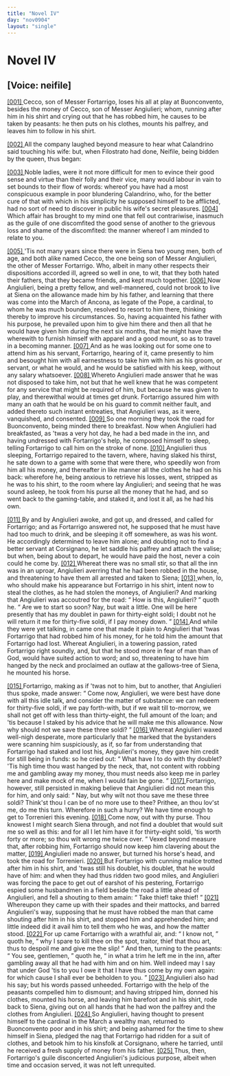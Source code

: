 ```yaml
---
title: "Novel IV"
day: "nov0904"
layout: "single"
---
```

<div id="nov0904" type="novella" who="neifile">
 <h1>
  Novel IV
 </h1>
 <p>
  <h2>
   [Voice: neifile]
  </h2>
 </p>
 <argument>
  <p>
   <a href="{{ site.baseurl }}itDecameron/nov0904#p09040001" id="p09040001">
    [001]
   </a>
   Cecco, son of Messer Fortarrigo, loses his all at play at
 Buonconvento, besides the money of Cecco, son of
 Messer Angiulieri; whom, running after him in his
 shirt and crying out that he has robbed him, he causes
 to be taken by peasants: he then puts on his clothes,
 mounts his palfrey, and leaves him to follow in his
 shirt.
  </p>
 </argument>
 <div3 type="commentary" who="author">
  <p>
   <a href="{{ site.baseurl }}itDecameron/nov0904#p09040002" id="p09040002">
    [002]
   </a>
   All
   the company laughed beyond measure to hear what Calandrino
 said touching his wife: but, when Filostrato had done, Neifile,
 being bidden by the queen, thus began:
  </p>
 </div3>
 <div3 type="commentary" who="neifile">
  <p>
   <a href="{{ site.baseurl }}itDecameron/nov0904#p09040003" id="p09040003">
    [003]
   </a>
   Noble ladies, were it not
 more difficult for men to evince their good sense and virtue than
 their folly and their vice, many would labour in vain to set bounds
 to their flow of words: whereof you have had a most conspicuous
 example in poor blundering Calandrino, who, for the better cure
 of that with which in his simplicity he supposed himself to be
 afflicted, had no sort of need to discover in public his wife's secret
 pleasures.
   <a href="{{ site.baseurl }}itDecameron/nov0904#p09040004" id="p09040004">
    [004]
   </a>
   Which affair has brought to my mind one that fell out
 contrariwise, inasmuch as the guile of one discomfited the good
 sense of another to the grievous loss and shame of the discomfited:
 the manner whereof I am minded to relate to you.
  </p>
 </div3>
 <p>
  <a href="{{ site.baseurl }}itDecameron/nov0904#p09040005" id="p09040005">
   [005]
  </a>
  'Tis not many years since there were in Siena two young men,
 both of age, and both alike named Cecco, the one being son of
 Messer Angiulieri, the other of Messer Fortarrigo. Who, albeit in
 many other respects their dispositions accorded ill, agreed so well in
 one, to wit, that they both hated their fathers, that they became
 friends, and kept much together.
  <a href="{{ site.baseurl }}itDecameron/nov0904#p09040006" id="p09040006">
   [006]
  </a>
  Now Angiulieri, being a pretty
  fellow, and well-mannered, could not brook to live at Siena on the
 allowance made him by his father, and learning that there was come
 into the March of Ancona, as legate of the Pope, a cardinal, to whom
 he was much bounden, resolved to resort to him there, thinking thereby
 to improve his circumstances. So, having acquainted his father with
 his purpose, he prevailed upon him to give him there and then all that
 he would have given him during the next six months, that he might
 have the wherewith to furnish himself with apparel and a good mount,
 so as to travel in a becoming manner.
  <a href="{{ site.baseurl }}itDecameron/nov0904#p09040007" id="p09040007">
   [007]
  </a>
  And as he was looking out for
 some one to attend him as his servant, Fortarrigo, hearing of it,
 came presently to him and besought him with all earnestness to take
 him with him as his groom, or servant, or what he would, and he
 would be satisfied with his keep, without any salary whatsoever.
  <a href="{{ site.baseurl }}itDecameron/nov0904#p09040008" id="p09040008">
   [008]
  </a>
  Whereto Angiulieri made answer that he was not disposed to take
 him, not but that he well knew that he was competent for any
 service that might be required of him, but because he was given to
 play, and therewithal would at times get drunk. Fortarrigo assured
 him with many an oath that he would be on his guard to commit
 neither fault, and added thereto such instant entreaties, that Angiulieri
 was, as it were, vanquished, and consented.
  <a href="{{ site.baseurl }}itDecameron/nov0904#p09040009" id="p09040009">
   [009]
  </a>
  So one morning they
 took the road for Buonconvento, being minded there to breakfast.
 Now when Angiulieri had breakfasted, as 'twas a very hot day, he
 had a bed made in the inn, and having undressed with Fortarrigo's
 help, he composed himself to sleep, telling Fortarrigo to call him on
 the stroke of none.
  <a href="{{ site.baseurl }}itDecameron/nov0904#p09040010" id="p09040010">
   [010]
  </a>
  Angiulieri thus sleeping, Fortarrigo repaired to
 the tavern, where, having slaked his thirst, he sate down to a game
 with some that were there, who speedily won from him all his money,
 and thereafter in like manner all the clothes he had on his back:
 wherefore he, being anxious to retrieve his losses, went, stripped as
 he was to his shirt, to the room where lay Angiulieri; and seeing
 that he was sound asleep, he took from his purse all the money
 that he had, and so went back to the gaming-table, and staked it, and
 lost it all, as he had his own.
 </p>
 <p>
  <a href="{{ site.baseurl }}itDecameron/nov0904#p09040011" id="p09040011">
   [011]
  </a>
  By and by Angiulieri awoke, and got up, and dressed, and called
 for Fortarrigo; and as Fortarrigo answered not, he supposed that he
 must have had too much to drink, and be sleeping it off somewhere,
 as was his wont. He accordingly determined to leave him alone;
 and doubting not to find a better servant at Corsignano, he let saddle
 his palfrey and attach the valise; but when, being about to depart,
  he would have paid the host, never a coin could he come by.
  <a href="{{ site.baseurl }}itDecameron/nov0904#p09040012" id="p09040012">
   [012]
  </a>
  Whereat
 there was no small stir, so that all the inn was in an uproar, Angiulieri
 averring that he had been robbed in the house, and threatening
 to have them all arrested and taken to Siena;
  <a href="{{ site.baseurl }}itDecameron/nov0904#p09040013" id="p09040013">
   [013]
  </a>
  when, lo, who should
 make his appearance but Fortarrigo in his shirt, intent now to steal
 the clothes, as he had stolen the moneys, of Angiulieri? And marking
 that Angiulieri was accoutred for the road:
  <q direct="unspecified">
   How is this,
 Angiulieri?
  </q>
  quoth he.
  <q direct="unspecified">
   Are we to start so soon? Nay, but wait
 a little. One will be here presently that has my doublet in pawn
 for thirty-eight soldi; I doubt not he will return it me for thirty-five
 soldi, if I pay money down.
  </q>
  <a href="{{ site.baseurl }}itDecameron/nov0904#p09040014" id="p09040014">
   [014]
  </a>
  And while they were yet talking,
 in came one that made it plain to Angiulieri that 'twas Fortarrigo
 that had robbed him of his money, for he told him the amount that
 Fortarrigo had lost. Whereat Angiulieri, in a towering passion,
 rated Fortarrigo right soundly, and, but that he stood more in fear of
 man than of God, would have suited action to word; and so,
 threatening to have him hanged by the neck and proclaimed an outlaw
 at the gallows-tree of Siena, he mounted his horse.
 </p>
 <p>
  <a href="{{ site.baseurl }}itDecameron/nov0904#p09040015" id="p09040015">
   [015]
  </a>
  Fortarrigo, making as if 'twas not to him, but to another, that
 Angiulieri thus spoke, made answer:
  <q direct="unspecified">
   Come now, Angiulieri, we
 were best have done with all this idle talk, and consider the matter
 of substance: we can redeem for thirty-five soldi, if we pay forth-with,
 but if we wait till to-morrow, we shall not get off with less
 than thirty-eight, the full amount of the loan; and 'tis because I
 staked by his advice that he will make me this allowance. Now why
 should not we save these three soldi?
  </q>
  <a href="{{ site.baseurl }}itDecameron/nov0904#p09040016" id="p09040016">
   [016]
  </a>
  Whereat Angiulieri waxed
 well-nigh desperate, more particularly that he marked that the
 bystanders were scanning him suspiciously, as if, so far from understanding
 that Fortarrigo had staked and lost his, Angiulieri's money,
 they gave him credit for still being in funds: so he cried out:
  <q direct="unspecified">
   What have I to do with thy doublet? 'Tis high time thou wast
 hanged by the neck, that, not content with robbing me and gambling
 away my money, thou must needs also keep me in parley here and
 make mock of me, when I would fain be gone.
  </q>
  <a href="{{ site.baseurl }}itDecameron/nov0904#p09040017" id="p09040017">
   [017]
  </a>
  Fortarrigo, however,
 still persisted in making believe that Angiulieri did not mean
 this for him, and only said:
  <q direct="unspecified">
   Nay, but why wilt not thou save me
 these three soldi? Think'st thou I can be of no more use to thee?
 Prithee, an thou lov'st me, do me this turn. Wherefore in such a
 hurry? We have time enough to get to Torrenieri this evening.
   <a href="{{ site.baseurl }}itDecameron/nov0904#p09040018" id="p09040018">
    [018]
   </a>
   Come now, out with thy purse. Thou knowest I might search Siena
 through, and not find a doublet that would suit me so well as this:
 and for all I let him have it for thirty-eight soldi, 'tis worth forty or
 more; so thou wilt wrong me twice over.
  </q>
  Vexed beyond measure
 that, after robbing him, Fortarrigo should now keep him clavering
 about the matter,
  <a href="{{ site.baseurl }}itDecameron/nov0904#p09040019" id="p09040019">
   [019]
  </a>
  Angiulieri made no answer, but turned his horse's
 head, and took the road for Torrenieri.
  <a href="{{ site.baseurl }}itDecameron/nov0904#p09040020" id="p09040020">
   [020]
  </a>
  But Fortarrigo with cunning
 malice trotted after him in his shirt, and 'twas still his doublet, his
 doublet, that he would have of him: and when they had thus ridden
 two good miles, and Angiulieri was forcing the pace to get out of
 earshot of his pestering, Fortarrigo espied some husbandmen in a field
 beside the road a little ahead of Angiulieri, and fell a shouting to
 them amain:
  <q direct="unspecified">
   Take thief! take thief!
  </q>
  <a href="{{ site.baseurl }}itDecameron/nov0904#p09040021" id="p09040021">
   [021]
  </a>
  Whereupon they came
 up with their spades and their mattocks, and barred Angiulieri's way,
 supposing that he must have robbed the man that came shouting
 after him in his shirt, and stopped him and apprehended him; and
 little indeed did it avail him to tell them who he was, and how the
 matter stood.
  <a href="{{ site.baseurl }}itDecameron/nov0904#p09040022" id="p09040022">
   [022]
  </a>
  For up came Fortarrigo with a wrathful air, and:
  <q direct="unspecified">
   I know not,
  </q>
  quoth he,
  <q direct="unspecified">
   why I spare to kill thee on the spot,
 traitor, thief that thou art, thus to despoil me and give me the slip!
  </q>
  And then, turning to the peasants:
  <q direct="unspecified">
   You see, gentlemen,
  </q>
  quoth
 he,
  <q direct="unspecified">
   in what a trim he left me in the inn, after gambling away all
 that he had with him and on him. Well indeed may I say that
 under God 'tis to you I owe it that I have thus come by my own
 again: for which cause I shall ever be beholden to you.
  </q>
  <a href="{{ site.baseurl }}itDecameron/nov0904#p09040023" id="p09040023">
   [023]
  </a>
  Angiulieri
 also had his say; but his words passed unheeded. Fortarrigo with
 the help of the peasants compelled him to dismount; and having
 stripped him, donned his clothes, mounted his horse, and leaving him
 barefoot and in his shirt, rode back to Siena, giving out on all hands
 that he had won the palfrey and the clothes from Angiulieri.
  <a href="{{ site.baseurl }}itDecameron/nov0904#p09040024" id="p09040024">
   [024]
  </a>
  So
 Angiulieri, having thought to present himself to the cardinal in the
 March a wealthy man, returned to Buonconvento poor and in his
 shirt; and being ashamed for the time to shew himself in Siena,
 pledged the nag that Fortarrigo had ridden for a suit of clothes, and
 betook him to his kinsfolk at Corsignano, where he tarried, until he
 received a fresh supply of money from his father.
  <a href="{{ site.baseurl }}itDecameron/nov0904#p09040025" id="p09040025">
   [025]
  </a>
  Thus, then,
 Fortarrigo's guile disconcerted Angiulieri's judicious purpose, albeit
 when time and occasion served, it was not left unrequited.
 </p>
</div>